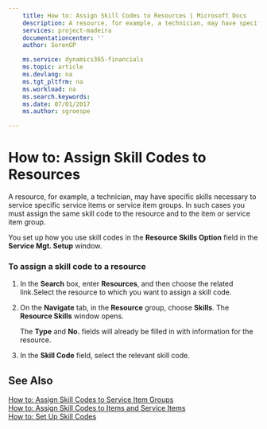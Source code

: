 ```yaml
---
    title: How to: Assign Skill Codes to Resources | Microsoft Docs
    description: A resource, for example, a technician, may have specific skills necessary to service specific service items or service item groups. In such cases you must assign the same skill code to the resource and to the item or service item group.
    services: project-madeira
    documentationcenter: ''
    author: SorenGP

    ms.service: dynamics365-financials
    ms.topic: article
    ms.devlang: na
    ms.tgt_pltfrm: na
    ms.workload: na
    ms.search.keywords:
    ms.date: 07/01/2017
    ms.author: sgroespe

---
```

# How to: Assign Skill Codes to Resources
A resource, for example, a technician, may have specific skills necessary to service specific service items or service item groups. In such cases you must assign the same skill code to the resource and to the item or service item group.  
  
 You set up how you use skill codes in the **Resource Skills Option** field in the **Service Mgt. Setup** window.  
  
### To assign a skill code to a resource  
  
1.  In the **Search** box, enter **Resources**, and then choose the related link.Select the resource to which you want to assign a skill code.  
  
2.  On the **Navigate** tab, in the **Resource** group, choose **Skills**. The **Resource Skills** window opens.  
  
     The **Type** and **No.** fields will already be filled in with information for the resource.  
  
3.  In the **Skill Code** field, select the relevant skill code.  
  
## See Also  
 [How to: Assign Skill Codes to Service Item Groups](../how-to-assign-skill-codes-to-service-item-groups.md)   
 [How to: Assign Skill Codes to Items and Service Items](../how-to-assign-skill-codes-to-items-and-service-items.md)   
 [How to: Set Up Skill Codes](../how-to-set-up-skill-codes.md)